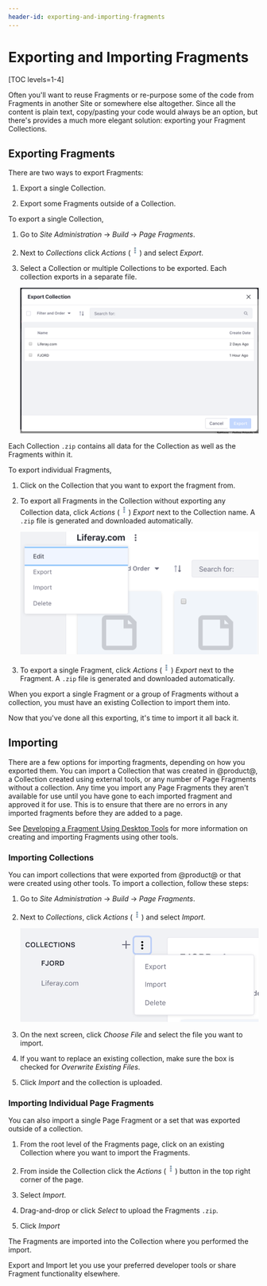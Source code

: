 ```yaml
---
header-id: exporting-and-importing-fragments
---
```


# Exporting and Importing Fragments

[TOC levels=1-4]

Often you'll want to reuse Fragments or re-purpose some of the code from
Fragments in another Site or somewhere else altogether. Since all the content is
plain text, copy/pasting your code would always be an option, but there's
provides a much more elegant solution: exporting your Fragment Collections.

## Exporting Fragments

There are two ways to export Fragments:

1.  Export a single Collection.

2.  Export some Fragments outside of a Collection.

To export a single Collection, 

1.  Go to *Site Administration* &rarr; *Build* &rarr; *Page Fragments*.

2.  Next to *Collections* click *Actions* (![Actions](../../../../../../images/icon-actions.png)) and select *Export*.

3.  Select a Collection or multiple Collections to be exported. Each collection
    exports in a separate file.

    ![Figure 1: Select Collections to export.](../../../../../../images/collections-export.png)

Each Collection `.zip` contains all data for the Collection as well as the
Fragments within it.

To export individual Fragments,

1.  Click on the Collection that you want to export the fragment from.

2.  To export all Fragments in the Collection without exporting any Collection
    data, click *Actions*
    (![Actions](../../../../../../images/icon-actions.png)) *Export* next to 
    the Collection name. A `.zip` file is generated and downloaded
    automatically.
 
    ![Figure 2: Exporting all of the Fragments in a Collection.](../../../../../../images/fragments-export-individual.png)
 
3.  To export a single Fragment, click *Actions* 
    (![Actions](../../../../../../images/icon-actions.png)) *Export* next to 
    the Fragment. A `.zip` file is generated and downloaded automatically.

When you export a single Fragment or a group of Fragments without a collection,
you must have an existing Collection to import them into.

Now that you've done all this exporting, it's time to import it all back it.

## Importing

There are a few options for importing fragments, depending on how you exported
them. You can import a Collection that was created in @product@, a Collection
created using external tools, or any number of Page Fragments without
a collection. Any time you import any Page Fragments they aren't available for
use until you have gone to each imported fragment and approved it for use. This
is to ensure that there are no errors in any imported fragments before they are
added to a page.

See 
[Developing a Fragment Using Desktop Tools](/docs/7-1/tutorials/-/knowledge_base/t/recommendations-and-best-practices#developing-a-fragment-using-desktop-tools) for more information on 
creating and importing Fragments using other tools.

### Importing Collections

You can import collections that were exported from @product@ or that were
created using other tools. To import a collection, follow these steps:

1.  Go to *Site Administration* &rarr; *Build* &rarr; *Page Fragments*.

2.  Next to *Collections*, click *Actions* (![Actions](../../../../../../images/icon-actions.png)) and select *Import*.

    ![Figure 3: Importing and exporting Collections is accessed from a single menu.](../../../../../../images/collections-import.png)

3.  On the next screen, click *Choose File* and select the file you want to 
    import.

4.  If you want to replace an existing collection, make sure the box is checked
    for *Overwrite Existing Files*.
 
5.  Click *Import* and the collection is uploaded.

### Importing Individual Page Fragments

You can also import a single Page Fragment or a set that was exported outside of
a collection.

1.  From the root level of the Fragments page, click on an existing Collection
    where you want to import the Fragments.
 
2.  From inside the Collection click the *Actions*
    (![Actions](../../../../../../images/icon-actions.png)) button in the top
    right corner of the page.
 
3.  Select *Import*.

4.  Drag-and-drop or click *Select* to upload the Fragments `.zip`.

5.  Click *Import*

The Fragments are imported into the Collection where you performed the import.

Export and Import let you use your preferred developer tools or share Fragment
functionality elsewhere. 

